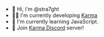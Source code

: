 - 👋 Hi, i'm @stra7ght 
- 👨‍💻 I'm currently developing [Karma](https://github.com/stra7ght/karma)
- 🌱 I'm currently learning JavaScript.
- 🌆 Join [Karma Discord](https://discord.gg/NJs7xn5mF8) server!
